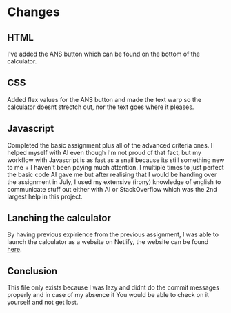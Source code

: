# Changes
## HTML
I've added the ANS button which can be found on the bottom of the calculator.
## CSS
Added flex values for the ANS button and made the text warp so the calculator doesnt strectch out, nor the text goes where it pleases.
## Javascript
Completed the basic assignment plus all of the advanced criteria ones. I helped myself with AI even though I'm not proud of that fact, but my workflow with Javascript is as fast as a snail because its still something new to me + I haven't been paying much attention. I multiple times to just perfect the basic code AI gave me but after realising that I would be handing over the assignment in July, I used my extensive (irony) knowledge of english to communicate stuff out either with AI or StackOverflow which was the 2nd largest help in this project. 
## Lanching the calculator
By having previous expirience from the previous assignment, I was able to launch the calculator as a website on Netlify, the website can be found [here](https://courageous-lokum-fe5d2f.netlify.app).
## Conclusion
This file only exists because I was lazy and didnt do the commit messages properly and in case of my absence it You would be able to check on it yourself and not get lost.
